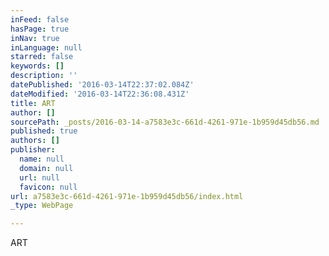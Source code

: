 ```yaml
---
inFeed: false
hasPage: true
inNav: true
inLanguage: null
starred: false
keywords: []
description: ''
datePublished: '2016-03-14T22:37:02.084Z'
dateModified: '2016-03-14T22:36:08.431Z'
title: ART
author: []
sourcePath: _posts/2016-03-14-a7583e3c-661d-4261-971e-1b959d45db56.md
published: true
authors: []
publisher:
  name: null
  domain: null
  url: null
  favicon: null
url: a7583e3c-661d-4261-971e-1b959d45db56/index.html
_type: WebPage

---
```

ART